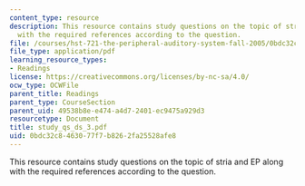 ```yaml
---
content_type: resource
description: This resource contains study questions on the topic of stria and EP along
  with the required references according to the question.
file: /courses/hst-721-the-peripheral-auditory-system-fall-2005/0bdc32c8463077f7b8262fa25528afe8_study_qs_ds_3.pdf
file_type: application/pdf
learning_resource_types:
- Readings
license: https://creativecommons.org/licenses/by-nc-sa/4.0/
ocw_type: OCWFile
parent_title: Readings
parent_type: CourseSection
parent_uid: 49538b8e-e474-a4d7-2401-ec9475a929d3
resourcetype: Document
title: study_qs_ds_3.pdf
uid: 0bdc32c8-4630-77f7-b826-2fa25528afe8
---
```

This resource contains study questions on the topic of stria and EP along with the required references according to the question.